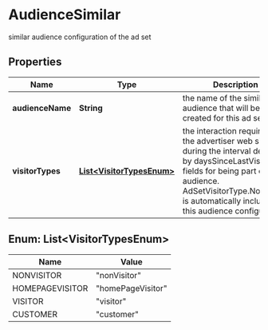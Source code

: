 

# AudienceSimilar

similar audience configuration of the ad set

## Properties

Name | Type | Description | Notes
------------ | ------------- | ------------- | -------------
**audienceName** | **String** | the name of the similar audience that will be created for this ad set |  [optional]
**visitorTypes** | [**List&lt;VisitorTypesEnum&gt;**](#List&lt;VisitorTypesEnum&gt;) | the interaction required on the advertiser web site during the interval defined by daysSinceLastVistXXX fields for being part of the audience. AdSetVisitorType.NonVisitor is automatically included for this audience configuration |  [optional]



## Enum: List&lt;VisitorTypesEnum&gt;

Name | Value
---- | -----
NONVISITOR | &quot;nonVisitor&quot;
HOMEPAGEVISITOR | &quot;homePageVisitor&quot;
VISITOR | &quot;visitor&quot;
CUSTOMER | &quot;customer&quot;



